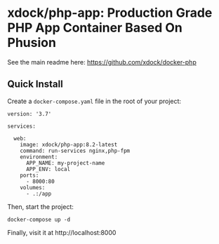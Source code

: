 # xdock/php-app: Production Grade PHP App Container Based On Phusion

See the main readme here: https://github.com/xdock/docker-php

## Quick Install

Create a `docker-compose.yaml` file in the root of your project:

```
version: '3.7'

services:

  web:
    image: xdock/php-app:8.2-latest
    command: run-services nginx,php-fpm
    environment:
      APP_NAME: my-project-name
      APP_ENV: local
    ports:
      - 8000:80
    volumes:
      - .:/app
```

Then, start the project:

```
docker-compose up -d
```

Finally, visit it at http://localhost:8000
